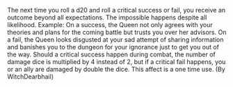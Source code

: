 The next time you roll a d20 and roll a critical success or fail, you receive an outcome beyond all expectations. The impossible happens despite all likelihood. Example: On a success, the Queen not only agrees with your theories and plans for the coming battle but trusts you over her advisors. On a fail, the Queen looks disgusted at your sad attempt of sharing information and banishes you to the dungeon for your ignorance just to get you out of the way. Should a critical success happen during combat, the number of damage dice is multiplied by 4 instead of 2, but if a critical fail happens, you or an ally are damaged by double the dice. This affect is a one time use. (By WitchDearbhail)